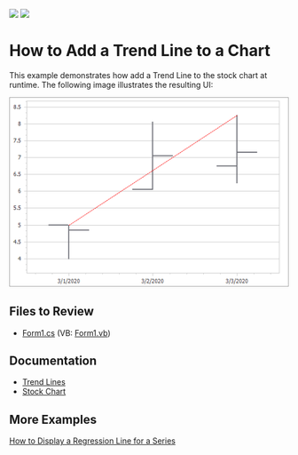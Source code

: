 <!-- default badges list -->
[![](https://img.shields.io/badge/Open_in_DevExpress_Support_Center-FF7200?style=flat-square&logo=DevExpress&logoColor=white)](https://supportcenter.devexpress.com/ticket/details/E1245)
[![](https://img.shields.io/badge/📖_How_to_use_DevExpress_Examples-e9f6fc?style=flat-square)](https://docs.devexpress.com/GeneralInformation/403183)
<!-- default badges end -->

# How to Add a Trend Line to a Chart

This example demonstrates how add a Trend Line to the stock chart at runtime. The following image illustrates the resulting UI:

![stock-chart](images/stock-chart.png)

<!-- default file list -->
## Files to Review 

* [Form1.cs](./CS/Form1.cs) (VB: [Form1.vb](./VB/Form1.vb))
<!-- default file list end -->

## Documentation 

- [Trend Lines](https://docs.devexpress.com/WindowsForms/6218/controls-and-libraries/chart-control/series/indicators/simple-indicators/trend-lines)
- [Stock Chart](https://docs.devexpress.com/WindowsForms/2987/controls-and-libraries/chart-control/series-views/2d-series-views/financial-series-views/stock-chart)

## More Examples 

[How to Display a Regression Line for a Series](https://github.com/DevExpress-Examples/how-to-display-a-regression-line-for-a-series-e1494)


